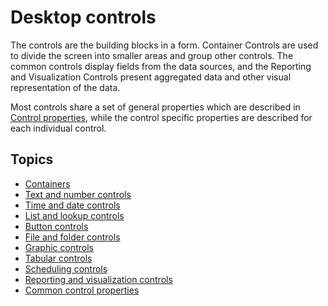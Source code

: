 # Desktop controls

The controls are the building blocks in a form. Container Controls are used to divide the screen into smaller areas and group other controls. The common controls display fields from the data sources, and the Reporting and Visualization Controls present aggregated data and other visual representation of the data.

Most controls share a set of general properties which are described in [Control properties](desktop-controls/common-control-properties.md), while the control specific properties are described for each individual control.

## Topics 
* [Containers](desktop-controls/containers.md)
* [Text and number controls](desktop-controls/text-and-number-controls.md)
* [Time and date controls](desktop-controls/time-and-date-controls.md)
* [List and lookup controls](desktop-controls/list-and-lookup-controls.md)
* [Button controls](desktop-controls/button-controls.md)
* [File and folder controls](desktop-controls/file-and-folder-controls.md)
* [Graphic controls](desktop-controls/graphic-controls.md)
* [Tabular controls](desktop-controls/tabular-controls.md)
* [Scheduling controls](desktop-controls/scheduling-controls.md)
* [Reporting and visualization controls](desktop-controls/reporting-and-visualization-controls.md)
* [Common control properties](desktop-controls/common-control-properties.md)